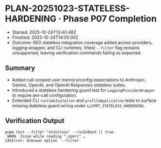 <!-- @plan:PLAN-20251023-STATELESS-HARDENING.P07 @requirement:REQ-SP4-002 @requirement:REQ-SP4-003 @requirement:REQ-SP4-004 @requirement:REQ-SP4-005 -->
# PLAN-20251023-STATELESS-HARDENING · Phase P07 Completion

- Started: 2025-10-24T13:40:48Z
- Finished: 2025-10-24T14:05:00Z
- Outcome: RED stateless integration coverage added across providers, logging wrapper, and CLI runtimes; Vitest `--filter` flag remains unsupported, leaving verification commands failing as expected.

## Summary
- Added call-scoped user memory/config expectations to Anthropic, Gemini, OpenAI, and OpenAI Responses stateless suites.
- Introduced a stateless hardening guard test for `LoggingProviderWrapper` to require per-call configuration.
- Extended CLI `runtimeIsolation` and `profileApplication` tests to surface missing stateless guard wiring under `LLXPRT_STATELESS_HARDENING`.

## Verification Output
```
pnpm test --filter "stateless" --runInBand || true
 WARN  Issue while reading ".npmrc" …
CACError: Unknown option `--filter`
```
